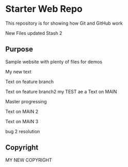 # Starter Web Repo

This repository is for showing how Git and GitHub work

New Files updated Stash 2
## Purpose

Sample website with plenty of files for demos

My new text

Text on feature branch

Text on feature branch2
my TEST
ae a
Text on MAIN 

Master progressing

Text on MAIN 2

Text on MAIN 3

bug 2 resolution
## Copyright


MY NEW COPYRIGHT